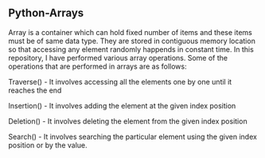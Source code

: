 ## Python-Arrays
Array is a container which can hold fixed number of items and these items must be of same data type. They are stored in contiguous memory location so that accessing any element randomly happends in constant time.
In this repository, I have performed various array operations. Some of the operations that are performed in arrays are as follows:

Traverse() - It involves accessing all the elements one by one until it reaches the end

Insertion() - It involves adding the element at the given index position

Deletion() - It involves deleting the element from the given index position

Search() - It involves searching the particular element using the given index position or by the value.
